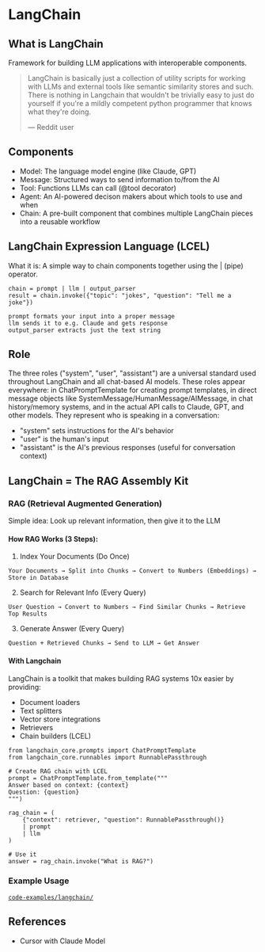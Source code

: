 # LangChain

## What is LangChain

Framework for building LLM applications with interoperable components.

> LangChain is basically just a collection of utility scripts for working with LLMs and external tools like semantic similarity stores and such. There is nothing in Langchain that wouldn't be trivially easy to just do yourself if you're a mildly competent python programmer that knows what they're doing.
> 
> — Reddit user

## Components

- Model: The language model engine (like Claude, GPT)
- Message: Structured ways to send information to/from the AI
- Tool: Functions LLMs can call (@tool decorator)
- Agent: An AI-powered decison makers about which tools to use and when
- Chain: A pre-built component that combines multiple LangChain pieces into a reusable workflow

## LangChain Expression Language (LCEL)

What it is: A simple way to chain components together using the | (pipe) operator.

```
chain = prompt | llm | output_parser
result = chain.invoke({"topic": "jokes", "question": "Tell me a joke"})

prompt formats your input into a proper message
llm sends it to e.g. Claude and gets response
output_parser extracts just the text string
```

## Role

The three roles ("system", "user", "assistant") are a universal standard used throughout LangChain and all chat-based AI models. These roles appear everywhere: in ChatPromptTemplate for creating prompt templates, in direct message objects like SystemMessage/HumanMessage/AIMessage, in chat history/memory systems, and in the actual API calls to Claude, GPT, and other models. They represent who is speaking in a conversation: 
- "system" sets instructions for the AI's behavior
-  "user" is the human's input
- "assistant" is the AI's previous responses (useful for conversation context)


## LangChain = The RAG Assembly Kit

### RAG (Retrieval Augmented Generation)

Simple idea: Look up relevant information, then give it to the LLM

#### How RAG Works (3 Steps):

1. Index Your Documents (Do Once)

```
Your Documents → Split into Chunks → Convert to Numbers (Embeddings) → Store in Database
```

2. Search for Relevant Info (Every Query)

```
User Question → Convert to Numbers → Find Similar Chunks → Retrieve Top Results
```

3. Generate Answer (Every Query)

```
Question + Retrieved Chunks → Send to LLM → Get Answer
```

#### With Langchain

LangChain is a toolkit that makes building RAG systems 10x easier by providing:
- Document loaders
- Text splitters
- Vector store integrations
- Retrievers
- Chain builders (LCEL)

```
from langchain_core.prompts import ChatPromptTemplate
from langchain_core.runnables import RunnablePassthrough

# Create RAG chain with LCEL
prompt = ChatPromptTemplate.from_template("""
Answer based on context: {context}
Question: {question}
""")

rag_chain = (
    {"context": retriever, "question": RunnablePassthrough()}
    | prompt
    | llm
)

# Use it
answer = rag_chain.invoke("What is RAG?")
```

### Example Usage

[`code-examples/langchain/`](code-examples/langchain/)

## References
- Cursor with Claude Model
